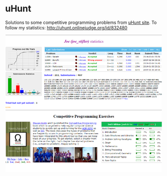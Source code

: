 # uHunt
Solutions to some competitive programming problems from [uHunt site](https://uhunt.onlinejudge.org/). To follow my statistics: http://uhunt.onlinejudge.org/id/832480

<img src="statistics_of_my_profile.png">

